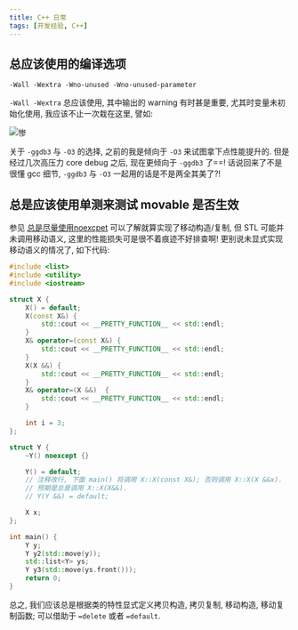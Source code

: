```yaml
---
title: C++ 日常
tags: [开发经验, C++]
---
```


## 总应该使用的编译选项

`-Wall -Wextra -Wno-unused -Wno-unused-parameter`

`-Wall -Wextra` 总应该使用, 其中输出的 warning 有时甚是重要, 尤其时变量未初始化使用, 我应该不止一次栽在这里, 譬如:

![惨]({{site.url}}/assets/valid.png)

关于 `-ggdb3` 与 `-O3` 的选择, 之前的我是倾向于 `-O3` 来试图拿下点性能提升的. 但是经过几次高压力 core debug 之后, 现在更倾向于 `-ggdb3` 了==! 话说回来了不是很懂 gcc 细节, `-ggdb3` 与 `-O3` 一起用的话是不是两全其美了?!


## 总是应该使用单测来测试 movable 是否生效

参见 [总是尽量使用noexcpet]({{site.url}}/2016/03/23/总是尽量使用noexcpet/) 可以了解就算实现了移动构造/复制, 但 STL 可能并未调用移动语义, 这里的性能损失可是很不着痕迹不好排查啊! 更别说未显式实现移动语义的情况了, 如下代码:

```cpp
#include <list>
#include <utility>
#include <iostream>

struct X {
    X() = default;
    X(const X&) {
        std::cout << __PRETTY_FUNCTION__ << std::endl;
    }
    X& operator=(const X&) {
        std::cout << __PRETTY_FUNCTION__ << std::endl;
    }
    X(X &&) {
        std::cout << __PRETTY_FUNCTION__ << std::endl;
    }
    X& operator=(X &&)  {
        std::cout << __PRETTY_FUNCTION__ << std::endl;
    }

    int i = 3;
};

struct Y {
    ~Y() noexcept {}

    Y() = default;
    // 注释改行, 下面 main() 将调用 X::X(const X&); 否则调用 X::X(X &&x).
    // 预期是总是调用 X::X(X&&).
    // Y(Y &&) = default;

    X x;
};

int main() {
    Y y;
    Y y2(std::move(y));
    std::list<Y> ys;
    Y y3(std::move(ys.front()));
    return 0;
}
```

总之, 我们应该总是根据类的特性显式定义拷贝构造, 拷贝复制, 移动构造, 移动复制函数; 可以借助于 `=delete` 或者 `=default`.


